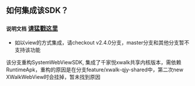 ## 如何集成该SDK？

### ``说明文档`` [请猛戳这里](https://github.com/fanyanbo/CoocaaOSWebViewSDK/blob/feature-20180309/README.md)

* 如以view的方式集成，请checkout v2.4.0分支，master分支和其他分支暂不支持该功能
  
该分支重构SystemWebViewSDK, 集成了千家悦xwalk共享内核版本，需依赖RuntimeApk，重构的原因是在分支feature/xwalk-qjy-shared中，第二次new XWalkWebView时会挂掉，暂未找到原因

